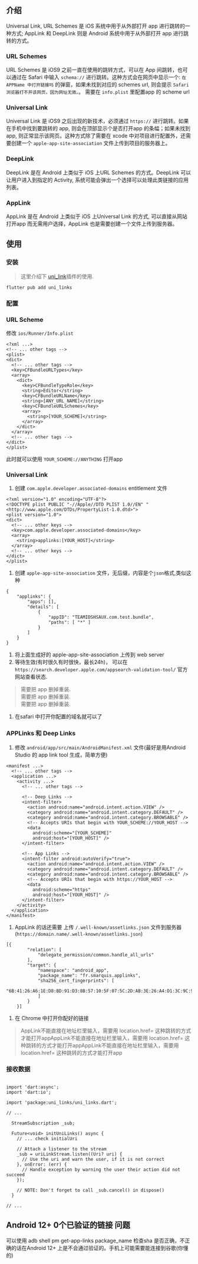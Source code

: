 ## 介绍

Universal Link, URL Schemes 是 iOS 系统中用于从外部打开 app 进行跳转的一种方式; AppLink 和 DeepLink 则是 Android 系统中用于从外部打开 app 进行跳转的方式。

### URL Schemes

URL Schemes 是 iOS9 之前一直在使用的跳转方式，可以在 App 间跳转，也可以通过在 Safari 中输入 `schema://` 进行跳转。这种方式会在网页中显示一个: `在 APPName 中打开链接吗` 的弹窗，如果未找到对应的 schemes url, 则会提示 `Safari浏览器打不开该网页，因为网址无效。`。 需要在 `info.plist` 里配置app 的 scheme url

### Universal Link

Universal Link 是 iOS9 之后出现的新技术，必须通过 `https://` 进行跳转。如果在手机中找到要跳转的 app, 则会在顶部显示个是否打开app 的条幅；如果未找到app, 则正常显示该网页。这种方式除了需要在 xcode 中对项目进行配置外，还需要创建一个 `apple-app-site-association` 文件上传到项目的服务器上。

### DeepLink

DeepLink 是在 Android 上类似于 iOS 上URL Schemes 的方式。DeepLink 可以让用户进入到指定的 Activity, 系统可能会弹出一个选择可以处理此类链接的应用列表。

### AppLink

AppLink 是在 Android 上类似于 iOS 上Universal Link 的方式, 可以直接从网站打开app 而无需用户选择，AppLink 也是需要创建一个文件上传到服务器。

## 使用

### 安装

> 这里介绍下 [uni_link](https://pub.dev/packages/uni_links)插件的使用.

`flutter pub add uni_links`

### 配置

### URL Scheme

修改 `ios/Runner/Info.plist`

```Plain
<?xml ...>
<!-- ... other tags -->
<plist>
<dict>
  <!-- ... other tags -->
  <key>CFBundleURLTypes</key>
  <array>
    <dict>
      <key>CFBundleTypeRole</key>
      <string>Editor</string>
      <key>CFBundleURLName</key>
      <string>[ANY_URL_NAME]</string>
      <key>CFBundleURLSchemes</key>
      <array>
        <string>[YOUR_SCHEME]</string>
      </array>
    </dict>
  </array>
  <!-- ... other tags -->
</dict>
</plist>
```

此时就可以使用 `YOUR_SCHEME://ANYTHING` 打开app

### Universal Link

1. 创建 `com.apple.developer.associated-domains` entitlement 文件

```Plain
<?xml version="1.0" encoding="UTF-8"?>
<!DOCTYPE plist PUBLIC "-//Apple//DTD PLIST 1.0//EN" "<http://www.apple.com/DTDs/PropertyList-1.0.dtd>">
<plist version="1.0">
<dict>
  <!-- ... other keys -->
  <key>com.apple.developer.associated-domains</key>
  <array>
    <string>applinks:[YOUR_HOST]</string>
  </array>
  <!-- ... other keys -->
</dict>
</plist>
```

1. 创建 `apple-app-site-association` 文件，无后缀，内容是个`json`格式,类似这种

```Plain
{
    "applinks": {
        "apps": [],
        "details": [
            {
                "appID": "TEAMIDSHSAUX.com.test.bundle",
                "paths": [ "*" ]
            }
        ]
    }
}
```

1. 将上面生成好的 apple-app-site-association 上传到 web server
2. 等待生效(有时很久有时很快，最长24h)， 可以在 `https://search.developer.apple.com/appsearch-validation-tool/` 官方网站查看状态.

> 需要把 app 删掉重装.  
> 需要把 app 删掉重装.  
> 需要把 app 删掉重装.  

1. 在safari 中打开你配置的域名就可以了

### APPLinks 和 Deep Links

1. 修改 `android/app/src/main/AndroidManifest.xml` 文件(最好是用Android Studio 的 app link tool 生成，简单方便)

```Plain
<manifest ...>
  <!-- ... other tags -->
  <application ...>
    <activity ...>
      <!-- ... other tags -->

      <!-- Deep Links -->
      <intent-filter>
        <action android:name="android.intent.action.VIEW" />
        <category android:name="android.intent.category.DEFAULT" />
        <category android:name="android.intent.category.BROWSABLE" />
        <!-- Accepts URIs that begin with YOUR_SCHEME://YOUR_HOST -->
        <data
          android:scheme="[YOUR_SCHEME]"
          android:host="[YOUR_HOST]" />
      </intent-filter>

      <!-- App Links -->
      <intent-filter android:autoVerify="true">
        <action android:name="android.intent.action.VIEW" />
        <category android:name="android.intent.category.DEFAULT" />
        <category android:name="android.intent.category.BROWSABLE" />
        <!-- Accepts URIs that begin with https://YOUR_HOST -->
        <data
          android:scheme="https"
          android:host="[YOUR_HOST]" />
      </intent-filter>
    </activity>
  </application>
</manifest>
```

1. AppLink 的话还需要 上传 `/.well-known/assetlinks.json` 文件到服务器(`https://domain.name/.well-known/assetlinks.json`)

```Plain
[{
        "relation": [
            "delegate_permission/common.handle_all_urls"
        ],
        "target": {
            "namespace": "android_app",
            "package_name": "fr.smarquis.applinks",
            "sha256_cert_fingerprints": [
                "6B:41:26:A6:1E:D8:BD:91:D3:8B:57:10:5F:07:5C:2D:AB:3E:26:A4:D1:3C:9C:97:15:78:9E:0D:56:0A:CE:DC"
            ]
        }
    }]
```

1. 在 Chrome 中打开你配好的链接

> AppLink不能直接在地址栏里输入，需要用 location.href= 这种跳转的方式才能打开appAppLink不能直接在地址栏里输入，需要用 location.href= 这种跳转的方式才能打开appAppLink不能直接在地址栏里输入，需要用 location.href= 这种跳转的方式才能打开app

### 接收数据

```Plain

import 'dart:async';
import 'dart:io';

import 'package:uni_links/uni_links.dart';

// ...

  StreamSubscription _sub;

  Future<void> initUniLinks() async {
    // ... check initialUri

    // Attach a listener to the stream
    _sub = uriLinkStream.listen((Uri? uri) {
      // Use the uri and warn the user, if it is not correct
    }, onError: (err) {
      // Handle exception by warning the user their action did not succeed
    });

    // NOTE: Don't forget to call _sub.cancel() in dispose()
  }

// ...
```

## Android 12+ 0个已验证的链接 问题

可以使用 adb shell pm get-app-links package_name 检查sha 是否正确，不正确的话在Android 12+ 上是不会通过验证的。手机上可能需要能连接到谷歌(你懂的)